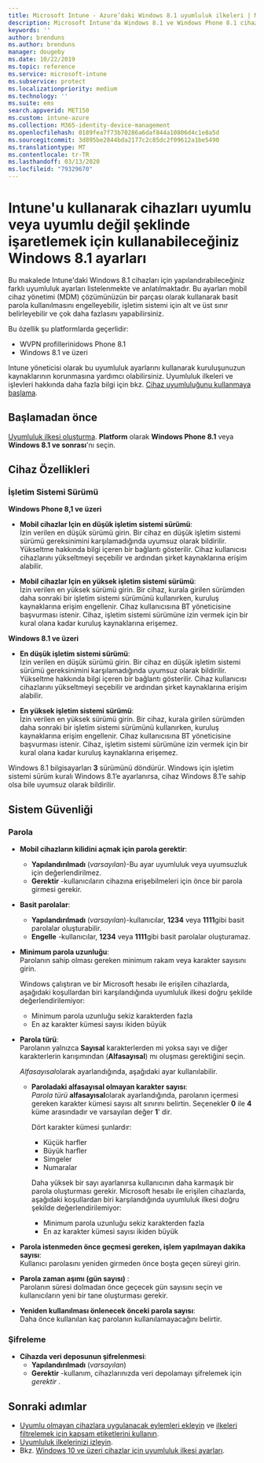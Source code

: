```yaml
---
title: Microsoft Intune - Azure’daki Windows 8.1 uyumluluk ilkeleri | Microsoft Docs
description: Microsoft Intune'da Windows 8.1 ve Windows Phone 8.1 cihazlarınızda uyumluluk ayarı yaparken kullanabileceğiniz tüm ayarların bulunduğu listeyi inceleyin. İşletim sistemi alt ve üst sınırı uyumluluğunu denetleyin, parola kısıtlamalarını ve uzunluğunu belirleyin, veri depolama alanında şifrelemeyi etkinleştirin ve çok daha fazlasını yapın.
keywords: ''
author: brenduns
ms.author: brenduns
manager: dougeby
ms.date: 10/22/2019
ms.topic: reference
ms.service: microsoft-intune
ms.subservice: protect
ms.localizationpriority: medium
ms.technology: ''
ms.suite: ems
search.appverid: MET150
ms.custom: intune-azure
ms.collection: M365-identity-device-management
ms.openlocfilehash: 0189fea7f73b70286a6daf844a10806d4c1e8a5d
ms.sourcegitcommit: 3d895be2844bda2177c2c85dc2f09612a1be5490
ms.translationtype: MT
ms.contentlocale: tr-TR
ms.lasthandoff: 03/13/2020
ms.locfileid: "79329670"
---
```

# <a name="windows-81-settings-to-mark-devices-as-compliant-or-not-compliant-using-intune"></a>Intune'u kullanarak cihazları uyumlu veya uyumlu değil şeklinde işaretlemek için kullanabileceğiniz Windows 8.1 ayarları

Bu makalede Intune'daki Windows 8.1 cihazları için yapılandırabileceğiniz farklı uyumluluk ayarları listelenmekte ve anlatılmaktadır. Bu ayarları mobil cihaz yönetimi (MDM) çözümünüzün bir parçası olarak kullanarak basit parola kullanılmasını engelleyebilir, işletim sistemi için alt ve üst sınır belirleyebilir ve çok daha fazlasını yapabilirsiniz.

Bu özellik şu platformlarda geçerlidir:

- WVPN profillerinidows Phone 8.1
- Windows 8.1 ve üzeri

Intune yöneticisi olarak bu uyumluluk ayarlarını kullanarak kuruluşunuzun kaynaklarının korunmasına yardımcı olabilirsiniz. Uyumluluk ilkeleri ve işlevleri hakkında daha fazla bilgi için bkz. [Cihaz uyumluluğunu kullanmaya başlama](device-compliance-get-started.md).

## <a name="before-you-begin"></a>Başlamadan önce

[Uyumluluk ilkesi oluşturma](create-compliance-policy.md#create-the-policy). **Platform** olarak **Windows Phone 8.1** veya **Windows 8.1 ve sonrası**'nı seçin.

## <a name="device-properties"></a>Cihaz Özellikleri

### <a name="operating-system-version"></a>İşletim Sistemi Sürümü

**Windows Phone 8,1 ve üzeri**
- **Mobil cihazlar Için en düşük işletim sistemi sürümü**:  
  İzin verilen en düşük sürümü girin. Bir cihaz en düşük işletim sistemi sürümü gereksinimini karşılamadığında uyumsuz olarak bildirilir. Yükseltme hakkında bilgi içeren bir bağlantı gösterilir. Cihaz kullanıcısı cihazlarını yükseltmeyi seçebilir ve ardından şirket kaynaklarına erişim alabilir.

- **Mobil cihazlar Için en yüksek işletim sistemi sürümü**:  
  İzin verilen en yüksek sürümü girin. Bir cihaz, kurala girilen sürümden daha sonraki bir işletim sistemi sürümünü kullanırken, kuruluş kaynaklarına erişim engellenir. Cihaz kullanıcısına BT yöneticisine başvurması istenir. Cihaz, işletim sistemi sürümüne izin vermek için bir kural olana kadar kuruluş kaynaklarına erişemez.

**Windows 8.1 ve üzeri**
- **En düşük işletim sistemi sürümü**:  
  İzin verilen en düşük sürümü girin. Bir cihaz en düşük işletim sistemi sürümü gereksinimini karşılamadığında uyumsuz olarak bildirilir. Yükseltme hakkında bilgi içeren bir bağlantı gösterilir. Cihaz kullanıcısı cihazlarını yükseltmeyi seçebilir ve ardından şirket kaynaklarına erişim alabilir.

- **En yüksek işletim sistemi sürümü**:  
  İzin verilen en yüksek sürümü girin. Bir cihaz, kurala girilen sürümden daha sonraki bir işletim sistemi sürümünü kullanırken, kuruluş kaynaklarına erişim engellenir. Cihaz kullanıcısına BT yöneticisine başvurması istenir. Cihaz, işletim sistemi sürümüne izin vermek için bir kural olana kadar kuruluş kaynaklarına erişemez.

Windows 8.1 bilgisayarları **3** sürümünü döndürür. Windows için işletim sistemi sürüm kuralı Windows 8.1’e ayarlanırsa, cihaz Windows 8.1’e sahip olsa bile uyumsuz olarak bildirilir.

## <a name="system-security"></a>Sistem Güvenliği

### <a name="password"></a>Parola

- **Mobil cihazların kilidini açmak için parola gerektir**:  
  - **Yapılandırılmadı** (*varsayılan*)-Bu ayar uyumluluk veya uyumsuzluk için değerlendirilmez.
  - **Gerektir** -kullanıcıların cihazına erişebilmeleri için önce bir parola girmesi gerekir.

- **Basit parolalar**:  
  - **Yapılandırılmadı** (*varsayılan*)-kullanıcılar, **1234** veya **1111**gibi basit parolalar oluşturabilir.
  - **Engelle** -kullanıcılar, **1234** veya **1111**gibi basit parolalar oluşturamaz.  

- **Minimum parola uzunluğu**:  
  Parolanın sahip olması gereken minimum rakam veya karakter sayısını girin.

  Windows çalıştıran ve bir Microsoft hesabı ile erişilen cihazlarda, aşağıdaki koşullardan biri karşılandığında uyumluluk ilkesi doğru şekilde değerlendirilemiyor:  
  - Minimum parola uzunluğu sekiz karakterden fazla
  - En az karakter kümesi sayısı ikiden büyük

- **Parola türü**:  
  Parolanın yalnızca **Sayısal** karakterlerden mi yoksa sayı ve diğer karakterlerin karışımından (**Alfasayısal**) mı oluşması gerektiğini seçin.

  *Alfasayısal*olarak ayarlandığında, aşağıdaki ayar kullanılabilir.  

  - **Paroladaki alfasayısal olmayan karakter sayısı**:  
    *Parola türü* **alfasayısal**olarak ayarlandığında, parolanın içermesi gereken karakter kümesi sayısı alt sınırını belirtin. Seçenekler **0** ile **4** küme arasındadır ve varsayılan değer **1**' dir.
    
    Dört karakter kümesi şunlardır:
    - Küçük harfler
    - Büyük harfler
    - Simgeler
    - Numaralar

    Daha yüksek bir sayı ayarlanırsa kullanıcının daha karmaşık bir parola oluşturması gerekir. Microsoft hesabı ile erişilen cihazlarda, aşağıdaki koşullardan biri karşılandığında uyumluluk ilkesi doğru şekilde değerlendirilemiyor:

    - Minimum parola uzunluğu sekiz karakterden fazla
    - En az karakter kümesi sayısı ikiden büyük

- **Parola istenmeden önce geçmesi gereken, işlem yapılmayan dakika sayısı**:  
  Kullanıcı parolasını yeniden girmeden önce boşta geçen süreyi girin.

- **Parola zaman aşımı (gün sayısı)** :  
  Parolanın süresi dolmadan önce geçecek gün sayısını seçin ve kullanıcıların yeni bir tane oluşturması gerekir.

- **Yeniden kullanılması önlenecek önceki parola sayısı**:  
  Daha önce kullanılan kaç parolanın kullanılamayacağını belirtir.

### <a name="encryption"></a>Şifreleme

- **Cihazda veri deposunun şifrelenmesi**:  
  - **Yapılandırılmadı** (*varsayılan*)
  - **Gerektir** -kullanım, cihazlarınızda veri depolamayı şifrelemek için *gerektir* .


<!-- not on phone   
- **Require encryption on mobile device**: **Require** the device to be encrypted to connect to data storage resources.
--> 

## <a name="next-steps"></a>Sonraki adımlar

- [Uyumlu olmayan cihazlara uygulanacak eylemleri ekleyin](actions-for-noncompliance.md) ve [ilkeleri filtrelemek için kapsam etiketlerini kullanın](../fundamentals/scope-tags.md).
- [Uyumluluk ilkelerinizi izleyin](compliance-policy-monitor.md).
- Bkz. [Windows 10 ve üzeri cihazlar için uyumluluk ilkesi ayarları](compliance-policy-create-windows.md).